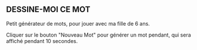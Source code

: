 ## DESSINE-MOI CE MOT

Petit générateur de mots, pour jouer avec ma fille de 6 ans.

Cliquer sur le bouton "Nouveau Mot" pour générer un mot pendant, qui sera affiché pendant 10 secondes.